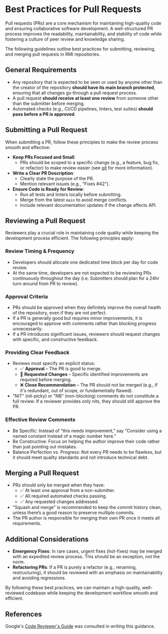 # Best Practices for Pull Requests

Pull requests (PRs) are a core mechanism for maintaining high-quality code and ensuring collaborative software development. A well-structured PR process improves the readability, maintainability, and stability of code while fostering a culture of peer review and knowledge sharing.

The following guidelines outline best practices for submitting, reviewing, and merging pull requests in RMI repositories.

## General Requirements
- Any repository that is expected to be seen or used by anyone other than the creator of the repository **should have its main branch protected**, ensuring that all changes go through a pull request process.
- A pull request **should receive at least one review** from someone other than the submitter before merging.
- Automated checks (e.g., CI/CD pipelines, linters, test suites) **should pass before a PR is approved**.

## Submitting a Pull Request
When submitting a PR, follow these principles to make the review process smooth and effective:
- **Keep PRs Focused and Small**:
  - PRs should be scoped to a specific change (e.g., a feature, bug fix, or refactor) to make review easier (see [git](git.md) for more information).
- **Write a Clear PR Description**:
  - Clearly state the purpose of the PR.
  - Mention relevant issues (e.g., "Fixes #42").
- **Ensure Code is Ready for Review**:
  - Run all tests and linters locally before submitting.
  - Merge from the latest `main` to avoid merge conflicts.
  - Include relevant documentation updates if the change affects API.

## Reviewing a Pull Request
Reviewers play a crucial role in maintaining code quality while keeping the development process efficient. The following principles apply:

### Review Timing & Frequency
- Developers should allocate one dedicated time block per day for code review.
- At the same time, developers are not expected to be reviewing PRs continuously throughout the day (i.e. Submitters should plan for a 24hr turn-around from PR to review).

### Approval Criteria
- PRs should be approved when they definitely improve the overall health of the repository, even if they are not perfect.
- If a PR is generally good but requires minor improvements, it is encouraged to approve with comments rather than blocking progress unnecessarily.
- If a PR introduces significant issues, reviewers should request changes with specific, and constructive feedback.

### Providing Clear Feedback
- Reviews must specify an explicit status:
  - ✅ **Approval** – The PR is good to merge.
  - 🔄 **Requested Changes** – Specific identified improvements are required before merging.
  - ❌ **Close Recommendation** – The PR should not be merged (e.g., if it's redundant, out of scope, or fundamentally flawed).
- "NIT" (nit-picky) or "NB" (non-blocking) comments do not constitute a full review. If a reviewer provides only nits, they should still approve the PR.

### Effective Review Comments
- Be Specific: Instead of “this needs improvement,” say “Consider using a named constant instead of a magic number here.”
- Be Constructive: Focus on helping the author improve their code rather than just pointing out mistakes.
- Balance Perfection vs. Progress: Not every PR needs to be flawless, but it should meet quality standards and not introduce technical debt.

## Merging a Pull Request
- PRs should only be merged when they have:
  - ✅ At least one approval from a non-submitter.
  - ✅ All required automated checks passing.
  - ✅ Any requested changes addressed.
- "Squash and merge" is recommended to keep the commit history clean, unless there’s a good reason to preserve multiple commits.
- The PR author is responsible for merging their own PR once it meets all requirements.

## Additional Considerations
- **Emergency Fixes**: In rare cases, urgent fixes (hot-fixes) may be merged with an expedited review process. This should be an exception, not the norm.
- **Refactoring PRs**: If a PR is purely a refactor (e.g., renaming, restructuring), it should be reviewed with an emphasis on maintainability and avoiding regressions.

By following these best practices, we can maintain a high-quality, well-reviewed codebase while keeping the development workflow smooth and efficient.

## References
Google's [Code Reviewer's Guide](https://google.github.io/eng-practices/review/reviewer/) was consulted in writing this guidance.
